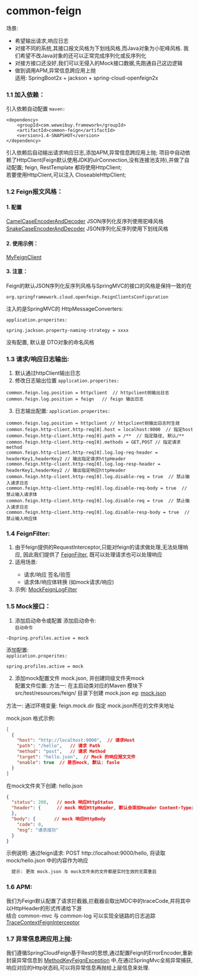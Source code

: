 # common-feign
  场景: 
   - 希望输出请求,响应日志  
   - 对接不同的系统,其接口报文风格为下划线风格,而Java对象为小驼峰风格. 我们希望不改Java对象的还可以正常完成序列化或反序列化  
   - 对接方接口还没好,我们可以无侵入的Mock接口数据,先跑通自己这边逻辑  
   - 做到调用APM,异常信息跨应用上抛   
  适用: SpringBoot2x + jackson + spring-cloud-openfeign2x 


### 1.1 加入依赖：
  引入依赖自动配置
`maven:`
```
<dependency>
    <groupId>com.weweibuy.framework</groupId>
    <artifactId>common-feign</artifactId>
    <version>1.4-SNAPSHOT</version>
</dependency>
```
  引入依赖后自动输出请求响应日志,添加APM,异常信息跨应用上抛; 
  项目中自动依赖了HttpClient(Feign默认使用JDK的ulrConnection,没有连接池支持),并做了自动配置; feign, RestTemplate 都将使用HttpClient;  
  若要使用HttpClient,可以注入 CloseableHttpClient;


### 1.2 Feign报文风格：
#### 1. 配置
  [CamelCaseEncoderAndDecoder](src/main/java/com/weweibuy/framework/common/feign/support/CamelCaseEncoderAndDecoder.java) JSON序列化反序列使用驼峰风格  
  [SnakeCaseEncoderAndDecoder](src/main/java/com/weweibuy/framework/common/feign/support/SnakeCaseEncoderAndDecoder.java) JSON序列化反序列使用下划线风格


#### 2. 使用示例：
  [MyFeignClient](../../samples/src/main/java/com/weweibuy/framework/samples/client/MyFeignClient.java) 
  
#### 3. 注意：
  Feign的默认JSON序列化反序列风格与SpringMVC的接口的风格是保持一致的在
  ```
  org.springframework.cloud.openfeign.FeignClientsConfiguration
  ```
  注入的是SpringMVC的 HttpMessageConverters: 

`application.properites:`
```
spring.jackson.property-naming-strategy = xxxx
```
  没有配置, 默认是 DTO对象的命名风格

### 1.3 请求/响应日志输出:
   1. 默认通过httpClient输出日志
   2. 修改日志输出位置
`application.properites:`
```
common.feign.log.position = httpclient  // httpclient侧输出日志
common.feign.log.position = feign   // feign 输出日志
```
   3. 日志输出配置:
`application.properites:`
```
common.feign.log.position = httpclient // httpclient侧输出日志时生效
common.feign.http-client.http-req[0].host = localhost:9000  // 指定host
common.feign.http-client.http-req[0].path = /**  // 指定路径, 默认/**
common.feign.http-client.http-req[0].methods = GET,POST // 指定请求method
common.feign.http-client.http-req[0].log.log-req-header = headerKey1,headerKey2 // 输出指定请求httpHeader
common.feign.http-client.http-req[0].log.log-resp-header = headerKey1,headerKey2 // 输出指定响应httpHeader
common.feign.http-client.http-req[0].log.disable-req = true  // 禁止输入请求日志
common.feign.http-client.http-req[0].log.disable-req-body = true  // 禁止输入请求体
common.feign.http-client.http-req[0].log.disable-req = true  // 禁止输入请求日志
common.feign.http-client.http-req[0].log.disable-resp-body = true  // 禁止输入响应体
```

### 1.4 FeignFilter:
   1. 由于feign提供的RequestInterceptor,只能对feign的请求做处理,无法处理响应, 因此我们提供了 [FeignFilter](src/main/java/com/weweibuy/framework/common/feign/support/FeignFilter.java), 既可以处理请求也可以处理响应
   2. 适用场景:
     </p>
      - 请求/响应 签名/验签
      - 请求体/响应体转换 (如mock请求/响应)
   3. 示例: [MockFeignLogFilter](src/main/java/com/weweibuy/framework/common/feign/mock/MockFeignLogFilter.java)

### 1.5 Mock接口：
   1. 添加启动命令或配置
  添加启动命令:  
`启动命令`
```
-Dspring.profiles.active = mock
```
   添加配置:  
`application.properites:`
```
spring.profiles.active = mock
```
   2. 添加mock配置文件 mock.json, 并创建同级文件夹mock  
   配置文件位置: 
   方法一: 
     在主启动类对应的Maven 模块下 src/test/resources/feign/ 目录下创建 mock.json 
     eg: [mock.json](../../samples/src/test/resources/feign/mock.json) 
 
   方法一: 
     通过环境变量: feign.mock.dir 指定 mock.json所在的文件夹地址
   
   mock.json 格式示例:
```json
[
  {
    "host": "http://localhost:9000",  // 请求Host
    "path": "/hello",   // 请求 Path
    "method": "post",   // 请求 Method
    "target": "hello.json",  // Mock 的响应报文文件
    "enable": true  // 是否mock, 默认: fasle
  }
]
```
  在mock文件夹下创建: hello.json
```json
{
  "status": 200,   // mock 响应HttpStatus
  "header": {      // mock 响应HttpHeader, 默认会添加Header Content-Type:application/json
  },
  "body": {       // mock 响应HttpBody
    "code": 0,
    "msg": "请求成功"
  }
}
```
  示例说明: 
    通过feign请求: POST http://localhost:9000/hello, 将读取 mock/hello.json 中的内容作为响应
```txt
  提示: 更改 mock.json 与 mock文件夹的文件都是实时生效的无需重启
```

### 1.6 APM:
   我们为Feign默认配置了请求拦截器,拦截器会取出MDC中的traceCode,并将其中以HttpHeader的形式传递给下游  
   结合 common-mvc 与 common-log 可以实现全链路的日志追踪
    [TraceContextFeignInterceptor](src/main/java/com/weweibuy/framework/common/feign/log/TraceContextFeignInterceptor.java) 


### 1.7 异常信息跨应用上抛:
   我们遵循SpringCloudFeign基于Rest的思想,通过配置Feign的ErrorEncoder,重新封装异常信息到
   [MethodKeyFeignException](../common-core/src/main/java/com/weweibuy/framework/common/core/exception/MethodKeyFeignException.java)
    中,在通过SpringMvc全局异常捕获,响应对应的Http状态码,可以将异常信息再抛给上层信息来处理.

